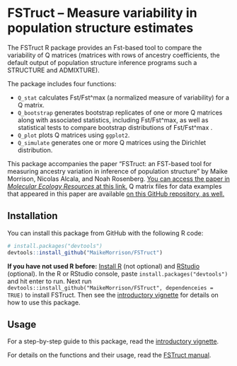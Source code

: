 
<!-- README.md is generated from README.Rmd. Please edit that file -->

# FSTruct – Measure variability in population structure estimates

<!-- badges: start -->
<!-- badges: end -->

The FSTruct R package provides an Fst-based tool to compare the
variability of Q matrices (matrices with rows of ancestry coefficients,
the default output of population structure inference programs such a
STRUCTURE and ADMIXTURE).

The package includes four functions:

-   `Q_stat` calculates Fst/Fst^max (a normalized measure of
    variability) for a Q matrix.
-   `Q_bootstrap` generates bootstrap replicates of one or more Q
    matrices along with associated statistics, including Fst/Fst^max, as
    well as statistical tests to compare bootstrap distributions of
    Fst/Fst^max .
-   `Q_plot` plots Q matrices using `ggplot2`.
-   `Q_simulate` generates one or more Q matrices using the Dirichlet
    distribution.

This package accompanies the paper “FSTruct: an FST-based tool for
measuring ancestry variation in inference of population structure” by
Maike Morrison, Nicolas Alcala, and Noah Rosenberg. [You can access the
paper in *Molecular Ecology Resources* at this
link.](https://doi.org/10.1111/1755-0998.13647) Q matrix files for data
examples that appeared in this paper are available [on this GitHub
repository, as
well.](https://github.com/MaikeMorrison/FSTruct/tree/master/Supplemental%20Data%20to%20Morrison%20et%20al.%202022)

## Installation

<!-- You can install the released version of FSTruct from [CRAN](https://CRAN.R-project.org) with: -->
<!-- ``` r -->
<!-- install.packages("FSTruct") -->
<!-- ``` -->

You can install this package from GitHub with the following R code:

``` r
# install.packages("devtools")
devtools::install_github("MaikeMorrison/FSTruct")
```

**If you have not used R before:** [Install
R](https://www.r-project.org/) (not optional) and
[RStudio](https://www.rstudio.com/products/rstudio/) (optional). In the
R or RStudio console, paste `install.packages("devtools")` and hit enter
to run. Next run
`devtools::install_github("MaikeMorrison/FSTruct", dependenceies = TRUE)`
to install FSTruct. Then see the [introductory
vignette](https://maikemorrison.com/files/fstruct-intro) for details on
how to use this package.

## Usage

For a step-by-step guide to this package, read the [introductory
vignette](https://maikemorrison.com/files/fstruct-intro).

For details on the functions and their usage, read the [FSTruct
manual](https://maikemorrison.com/files/fstruct-manual.pdf).

<!-- ## Example -->
<!-- This is a basic example which shows you how to solve a common problem: -->
<!-- ```{r example} -->
<!-- library(fstruct) -->
<!-- ## basic example code -->
<!-- ``` -->
<!-- What is special about using `README.Rmd` instead of just `README.md`? You can include R chunks like so: -->
<!-- ```{r cars} -->
<!-- summary(cars) -->
<!-- ``` -->
<!-- You'll still need to render `README.Rmd` regularly, to keep `README.md` up-to-date. `devtools::build_readme()` is handy for this. You could also use GitHub Actions to re-render `README.Rmd` every time you push. An example workflow can be found here: <https://github.com/r-lib/actions/tree/master/examples>. -->
<!-- You can also embed plots, for example: -->
<!-- ```{r pressure, echo = FALSE} -->
<!-- plot(pressure) -->
<!-- ``` -->
<!-- In that case, don't forget to commit and push the resulting figure files, so they display on GitHub and CRAN. -->
